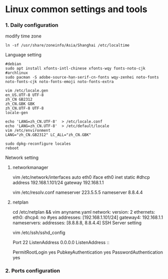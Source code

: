 # Linux common settings and tools

### 1. Daily configuration
modify time zone

    ln -sf /usr/share/zoneinfo/Asia/Shanghai /etc/localtime
Language setting

    #debian
    sudo apt install xfonts-intl-chinese xfonts-wqy fonts-noto-cjk
    #archlinux
    sudo pacman -S adobe-source-han-serif-cn-fonts wqy-zenhei noto-fonts noto-fonts-cjk noto-fonts-emoji noto-fonts-extra
    
    vim /etc/locale.gen
    en_US.UTF-8 UTF-8
    zh_CN GB2312
    zh_CN.GBK GBK
    zh_CN.UTF-8 UTF-8
    locale-gen
    
    echo 'LANG=zh_CN.UTF-8'  > /etc/locale.conf
    echo 'LANG=zh_CN.UTF-8'  > /etc/default/locale
    vim /etc/environment
    LANG="zh_CN.GB2312" LC_ALL="zh_CN.GBK"
    
    sudo dpkg-reconfigure locales
    reboot
Network setting

1) networkmanager

    vim /etc/network/interfaces
    auto eth0
    iface eth0 inet static   #dhcp
          address 192.168.1.101/24
          gateway 192.168.1.1
    
    vim /etc/resolv.conf
    nameserver 223.5.5.5
    nameserver 8.8.4.4
2) netplan

    cd /etc/netplan && vim anyname.yaml
    network:
        version: 2
            ethernets:
                eth0:
                    dhcp4: no #yes
                        addresses: [192.168.1.101/24]
                        gateway4: 192.168.1.1
                    nameservers:
                        addresses: [8.8.8.8, 8.8.4.4]
SSH Server setting

    vim /etc/ssh/sshd_config
    
    Port 22
    ListenAddress 0.0.0.0
    ListenAddress ::
    
    PermitRootLogin yes
    PubkeyAuthentication yes
    PasswordAuthentication yes
### 2. Ports configuration
